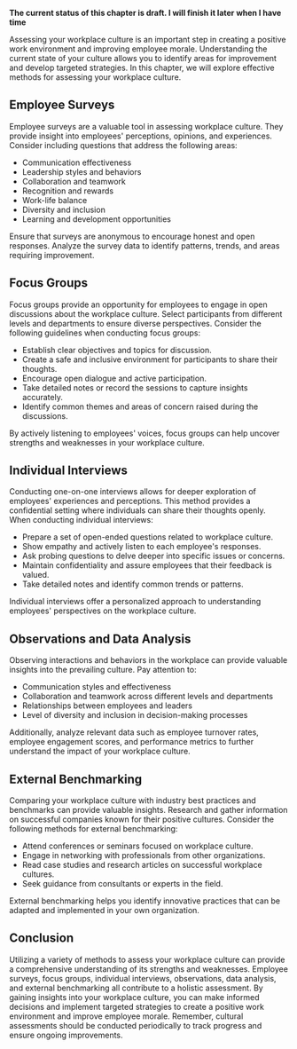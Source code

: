 **The current status of this chapter is draft. I will finish it later when I have time**

Assessing your workplace culture is an important step in creating a positive work environment and improving employee morale. Understanding the current state of your culture allows you to identify areas for improvement and develop targeted strategies. In this chapter, we will explore effective methods for assessing your workplace culture.

Employee Surveys
----------------

Employee surveys are a valuable tool in assessing workplace culture. They provide insight into employees' perceptions, opinions, and experiences. Consider including questions that address the following areas:

* Communication effectiveness
* Leadership styles and behaviors
* Collaboration and teamwork
* Recognition and rewards
* Work-life balance
* Diversity and inclusion
* Learning and development opportunities

Ensure that surveys are anonymous to encourage honest and open responses. Analyze the survey data to identify patterns, trends, and areas requiring improvement.

Focus Groups
------------

Focus groups provide an opportunity for employees to engage in open discussions about the workplace culture. Select participants from different levels and departments to ensure diverse perspectives. Consider the following guidelines when conducting focus groups:

* Establish clear objectives and topics for discussion.
* Create a safe and inclusive environment for participants to share their thoughts.
* Encourage open dialogue and active participation.
* Take detailed notes or record the sessions to capture insights accurately.
* Identify common themes and areas of concern raised during the discussions.

By actively listening to employees' voices, focus groups can help uncover strengths and weaknesses in your workplace culture.

Individual Interviews
---------------------

Conducting one-on-one interviews allows for deeper exploration of employees' experiences and perceptions. This method provides a confidential setting where individuals can share their thoughts openly. When conducting individual interviews:

* Prepare a set of open-ended questions related to workplace culture.
* Show empathy and actively listen to each employee's responses.
* Ask probing questions to delve deeper into specific issues or concerns.
* Maintain confidentiality and assure employees that their feedback is valued.
* Take detailed notes and identify common trends or patterns.

Individual interviews offer a personalized approach to understanding employees' perspectives on the workplace culture.

Observations and Data Analysis
------------------------------

Observing interactions and behaviors in the workplace can provide valuable insights into the prevailing culture. Pay attention to:

* Communication styles and effectiveness
* Collaboration and teamwork across different levels and departments
* Relationships between employees and leaders
* Level of diversity and inclusion in decision-making processes

Additionally, analyze relevant data such as employee turnover rates, employee engagement scores, and performance metrics to further understand the impact of your workplace culture.

External Benchmarking
---------------------

Comparing your workplace culture with industry best practices and benchmarks can provide valuable insights. Research and gather information on successful companies known for their positive cultures. Consider the following methods for external benchmarking:

* Attend conferences or seminars focused on workplace culture.
* Engage in networking with professionals from other organizations.
* Read case studies and research articles on successful workplace cultures.
* Seek guidance from consultants or experts in the field.

External benchmarking helps you identify innovative practices that can be adapted and implemented in your own organization.

Conclusion
----------

Utilizing a variety of methods to assess your workplace culture can provide a comprehensive understanding of its strengths and weaknesses. Employee surveys, focus groups, individual interviews, observations, data analysis, and external benchmarking all contribute to a holistic assessment. By gaining insights into your workplace culture, you can make informed decisions and implement targeted strategies to create a positive work environment and improve employee morale. Remember, cultural assessments should be conducted periodically to track progress and ensure ongoing improvements.
